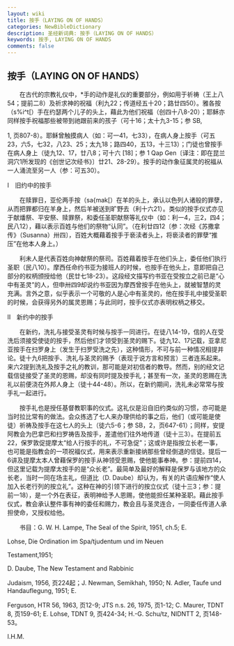 ```yaml
---
layout: wiki
title: 按手（LAYING ON OF HANDS）
categories: NewBibleDictionary
description: 圣经新词典: 按手（LAYING ON OF HANDS）
keywords: 按手, LAYING ON OF HANDS
comments: false
---
```


## 按手（LAYING ON OF HANDS）

　　在古代的宗教礼仪中，*手的动作是礼仪的重要部分，例如用于祈祷（王上八54；提前二8）及祈求神的祝福（利九22；传道经五十20；路廿四50）。雅各按（s%i^t[）手在约瑟两个儿子的头上，藉此为他们祝福（创四十八8-20）；耶稣亦同样按手祝福那些被带到祂跟前来的孩子（可十16；太十九3-15；参 SB,

1, 页807-8）。耶稣曾触摸病人（如：可一41，七33），在病人身上按手（可五23，六5，七32，八23、25；太九18；路四40，五13，十三13）；门徒也曾按手在病人身上（徒九12、17，廿八8；可十六 [18]；参 1 Qap Gen〔译注：即在昆兰洞穴1所发现的《创世记次经书》〕廿21、28-29）。按手的动作象征属灵的祝福从一人涌流至另一人（参：可五30）。

Ⅰ　旧约中的按手

　　在赎罪日，亚伦两手按（sa{mak[）在羊的头上，承认以色列人诸般的罪孽，从而把罪都归在羊身上，然后羊被送到旷野去（利十六21）。类似的按手仪式亦见于献燔祭、平安祭、赎罪祭，和委任圣职献祭等礼仪中（如：利一4，三2，四4；民八12），藉以表示百姓与他们的祭物“认同”。（在利廿四12〔参：次经《苏撒拿传》（Susanna）卅四〕，百姓大概藉着按手于亵渎者头上，将亵渎者的罪孽“推压”在他本人身上。）

　　利未人是代表百姓向神献祭的祭司。百姓藉着按手在他们头上，委任他们执行圣职（民八10）。摩西任命约书亚为接班人的时候，也按手在他头上，意即把自己部分的权柄颁授给他（民廿七18-23）。这段经文描写约书亚在受按立之前已是“心中有圣灵”的人，但申卅四9却说约书亚因为摩西曾按手在他头上，就被智慧的灵充满。言外之意，似乎表示一个可敬的人是心中有圣灵的，他在按手礼中接受圣职的时候，会获得另外的属灵恩赐；与此同时，按手仪式亦表明权柄之移交。

Ⅱ　新约中的按手

　　在新约，洗礼与接受圣灵有时候与按手一同进行。在徒八14-19，信的人在受洗后须接受使徒的按手，然后他们才领受到圣灵的赐下。徒九12、17记载，亚拿尼亚按手在扫罗身上（发生于扫罗受洗之先），这种情形，不可与前一种情况相提并论。徒十九6把按手、洗礼与圣灵的赐予（表现于说方言和预言）三者连系起来。来六2提到洗礼及按手之礼的教训，那可能是对初信者的教导。然而，别的经文记载信徒接受了圣灵的恩赐，却没有同时提及按手礼；甚至有一次，圣灵的恩赐在洗礼以前便浇在外邦人身上（徒十44-48）。所以，在新约期间，洗礼未必常常与按手礼一起进行。

　　按手礼也是授任基督教职事的仪式。这礼仪是沿自旧约类似的习惯，亦可能是当时拉比常有的做法。会众拣选了七人来办理供给的事之后，他们（或可能是使徒）祈祷及按手在这七人的头上（徒六5-6；参 SB，2，页647-61）；同样，安提阿教会为巴拿巴和扫罗祷告及按手，差遣他们往外地传道（徒十三3）。在提前五22，保罗敦促提摩太“给人行按手的礼，不可急促”；这或许是指按立长老一事，也可能是指教会的一项祝福仪式，用来表示重新接纳那些曾经倒退的信徒。提后一6讲及提摩太本人曾藉保罗的按手从神领受恩赐，使他能事奉神。参：提前四14，但这里记载为提摩太按手的是“众长老”。最简单及最好的解释是保罗与该地方的众长老，当时一同在场主礼，但道比（D. Daube）却认为，有关的片语应解作“使人加入长老行列的按立礼”。这种在神的引领下进行的按立仪式（徒十三3；参：提前一18），是一个外在表征，表明神给予人恩赐，使他能担任某种圣职。藉此按手仪式，教会承认整件事有神的委任和赐力，教会且与圣灵连合，一同委任传道人承担使命，又授权给他。

　　书目：G. W. H. Lampe, The Seal of the Spirit, 1951, ch.5; E.

Lohse, Die Ordination im Spa/tjudentum und im Neuen

Testament,1951;

D. Daube, The New Testament and Rabbinic

Judaism, 1956, 页224起；J. Newman, Semikhah, 1950; N. Adler, Taufe und Handauflegung, 1951; E.

Ferguson, HTR 56, 1963, 页12-9; JTS n.s. 26, 1975, 页1-12; C. Maurer, TDNT 8, 页159-61; E. Lohse, TDNT 9, 页424-34; H.-G. Schu/tz, NIDNTT 2, 页148-53。

I.H.M.








